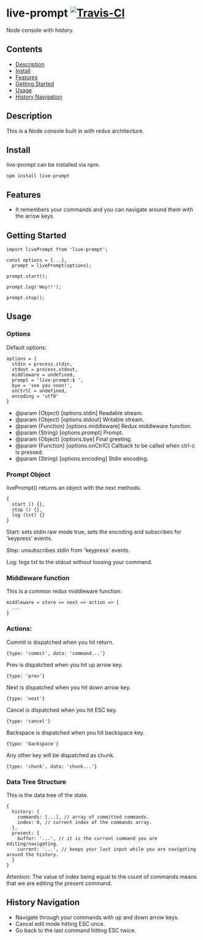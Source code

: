 # live-prompt [![Travis-CI](https://circleci.com/gh/gacosta89/live-prompt.svg)](https://circleci.com/gh/gacosta89/live-prompt)

Node console with history.

<!-- START doctoc generated TOC please keep comment here to allow auto update -->
<!-- DON'T EDIT THIS SECTION, INSTEAD RE-RUN doctoc TO UPDATE -->
## Contents

- [Description](#description)
- [Install](#install)
- [Features](#features)
- [Getting Started](#getting)
- [Usage](#usage)
- [History Navigation](#history)

<!-- END doctoc generated TOC please keep comment here to allow auto update -->

## Description

This is a Node console built in with redux architecture.

## Install

live-prompt can be installed via npm.

    npm install live-prompt

## Features

- It remembers your commands and you can navigate around them with the arrow keys.

## Getting Started

    import livePrompt from 'live-prompt';
    
    const options = {...},
      prompt = livePrompt(options);
    
    prompt.start();
    
    prompt.log('Hey!!');
    
    prompt.stop();

## Usage

### Options

Default options:

    options = {
      stdin = process.stdin,
      stdout = process.stdout,
      middleware = undefined,
      prompt = 'live-prompt:$ ',
      bye = 'see you soon!',
      onCtrlC = undefined,
      encoding = 'utf8'
    }

- @param {Object} [options.stdin] Readable stream.
- @param {Object} [options.stdout] Writable stream.
- @param {Function} [options.middleware] Redux middleware function.
- @param {String} [options.prompt] Prompt.
- @param {Object} [options.bye] Final greeting.
- @param {Function} [options.onCtrlC] Callback to be called when ctrl-c is pressed.
- @param {String} [options.encoding] Stdin encoding.

### Prompt Object

livePrompt() returns an object with the next methods.

    {
      start () {},
      stop () {},
      log (txt) {}
    }

Start: sets stdin raw mode true, sets the encoding and subscribes for 'keypress' events.

Stop: unsubscribes stdin from 'keypress' events.

Log: logs txt to the stdout without loosing your command.

### Middleware function

This is a common redux middleware function:

    middleware = store => next => action => {
      ...
    }

### Actions:

Commit is dispatched when you hit return.

    {type: 'commit', data: 'command...'}

Prev is dispatched when you hit up arrow key.

    {type: 'prev'}

Next is dispatched when you hit down arrow key.

    {type: 'next'}

Cancel is dispatched when you hit ESC key.

    {type: 'cancel'}

Backspace is dispatched when you hit backspace key.

    {type: 'backspace'}

Any other key will be dispatched as chunk.

    {type: 'chunk', data: 'chunk...'}

### Data Tree Structure
This is the data tree of the state.

    {
      history: {
        commands: [...], // array of committed commands.
        index: 0, // current index of the commands array. 
      },
      present: {
        buffer: '...', // it is the current command you are editing/navigating.
        current: '...', // keeps your last input while you are navigating around the history.
      }
    }

Attention: The value of index being equal to the count of commands means that we are editing the present command.

## History Navigation

- Navigate through your commands with up and down arrow keys.
- Cancel edit mode hitting ESC once.
- Go back to the last command hitting ESC twice.